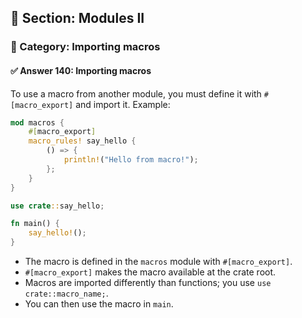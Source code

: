 ## 📘 Section: Modules II  
### 🔹 Category: Importing macros  
#### ✅ Answer 140: Importing macros

To use a macro from another module, you must define it with `#[macro_export]` and import it. Example:

```rust
mod macros {
    #[macro_export]
    macro_rules! say_hello {
        () => {
            println!("Hello from macro!");
        };
    }
}

use crate::say_hello;

fn main() {
    say_hello!();
}
```

- The macro is defined in the `macros` module with `#[macro_export]`.
- `#[macro_export]` makes the macro available at the crate root.
- Macros are imported differently than functions; you use `use crate::macro_name;`.
- You can then use the macro in `main`.
